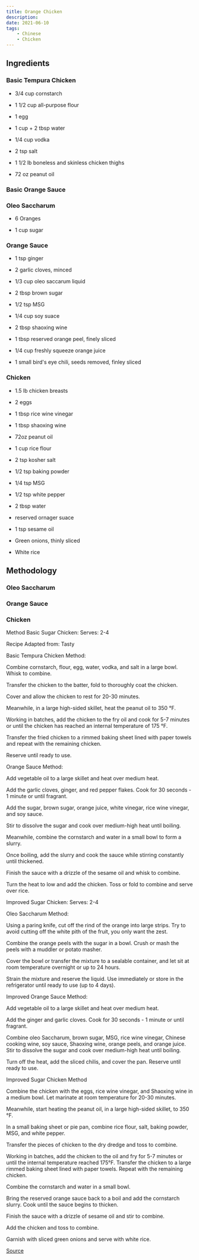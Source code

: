 ```yaml
---
title: Orange Chicken
description:
date: 2021-06-10
tags:
    - Chinese
    - Chicken
---
```


## Ingredients

### Basic Tempura Chicken

- 3/4 cup cornstarch

- 1 1/2 cup all-purpose flour

- 1 egg

- 1 cup + 2 tbsp water

- 1/4 cup vodka

- 2 tsp salt

- 1 1/2 lb boneless and skinless chicken thighs

- 72 oz peanut oil

### Basic Orange Sauce

### Oleo Saccharum

- 6 Oranges

- 1 cup sugar

### Orange Sauce

- 1 tsp ginger

- 2 garlic cloves, minced

- 1/3 cup oleo saccarum liquid

- 2 tbsp brown sugar

- 1/2 tsp MSG

- 1/4 cup soy suace

- 2 tbsp shaoxing wine

- 1 tbsp reserved orange peel, finely sliced

- 1/4 cup freshly squeeze orange juice

- 1 small bird's eye chili, seeds removed, finley sliced

### Chicken

- 1.5 lb chicken breasts

- 2 eggs

- 1 tbsp rice wine vinegar

- 1 tbsp shaoxing wine

- 72oz peanut oil

- 1 cup rice flour

- 2 tsp kosher salt

- 1/2 tsp baking powder

- 1/4 tsp MSG

- 1/2 tsp white pepper

- 2 tbsp water

- reserved ornager suace

- 1 tsp sesame oil

- Green onions, thinly sliced

- White rice

## Methodology

### Oleo Saccharum

### Orange Sauce

### Chicken
















Method
Basic Sugar Chicken: Serves: 2-4

Recipe Adapted from: Tasty

Basic Tempura Chicken Method:

Combine cornstarch, flour, egg, water, vodka, and salt in a large bowl. Whisk to combine.

Transfer the chicken to the batter, fold to thoroughly coat the chicken.

Cover and allow the chicken to rest for 20-30 minutes.

Meanwhile, in a large high-sided skillet, heat the peanut oil to 350 °F. 

Working in batches, add the chicken to the fry oil and cook for 5-7 minutes or until the chicken has reached an internal temperature of 175 °F. 

Transfer the fried chicken to a rimmed baking sheet lined with paper towels and repeat with the remaining chicken.

Reserve until ready to use.

Orange Sauce Method:

Add vegetable oil to a large skillet and heat over medium heat. 

Add the garlic cloves, ginger, and red pepper flakes. Cook for 30 seconds - 1 minute or until fragrant. 

Add the sugar, brown sugar, orange juice, white vinegar, rice wine vinegar, and soy sauce.

Stir to dissolve the sugar and cook over medium-high heat until boiling. 

Meanwhile, combine the cornstarch and water in a small bowl to form a slurry. 

Once boiling, add the slurry and cook the sauce while stirring constantly until thickened. 

Finish the sauce with a drizzle of the sesame oil and whisk to combine.

Turn the heat to low and add the chicken. Toss or fold to combine and serve over rice.

Improved Sugar Chicken: Serves: 2-4

Oleo Saccharum Method:

Using a paring knife, cut off the rind of the orange into large strips. Try to avoid cutting off the white pith of the fruit, you only want the zest.

Combine the orange peels with the sugar in a bowl. Crush or mash the peels with a muddler or potato masher.

Cover the bowl or transfer the mixture to a sealable container, and let sit at room temperature overnight or up to 24 hours. 

Strain the mixture and reserve the liquid. Use immediately or store in the refrigerator until ready to use (up to 4 days).

Improved Orange Sauce Method:

Add vegetable oil to a large skillet and heat over medium heat. 

Add the ginger and garlic cloves. Cook for 30 seconds - 1 minute or until fragrant. 

Combine oleo Saccharum, brown sugar, MSG, rice wine vinegar, Chinese cooking wine, soy sauce, Shaoxing wine, orange peels, and orange juice. Stir to dissolve the sugar and cook over medium-high heat until boiling. 

Turn off the heat, add the sliced chilis, and cover the pan. Reserve until ready to use.

Improved Sugar Chicken Method

Combine the chicken with the eggs, rice wine vinegar, and Shaoxing wine in a medium bowl. Let marinate at room temperature for 20-30 minutes.

Meanwhile, start heating the peanut oil, in a large high-sided skillet, to 350 °F. 

In a small baking sheet or pie pan, combine rice flour, salt, baking powder, MSG, and white pepper.

Transfer the pieces of chicken to the dry dredge and toss to combine.

Working in batches, add the chicken to the oil and fry for 5-7 minutes or until the internal temperature reached 175°F. Transfer the chicken to a large rimmed baking sheet lined with paper towels. Repeat with the remaining chicken. 

Combine the cornstarch and water in a small bowl. 

Bring the reserved orange sauce back to a boil and add the cornstarch slurry. Cook until the sauce begins to thicken.

Finish the sauce with a drizzle of sesame oil and stir to combine.

Add the chicken and toss to combine.

Garnish with sliced green onions and serve with white rice.



[Source](https://www.bingingwithbabish.com/recipes/sugar-chicken-rick-and-morty)